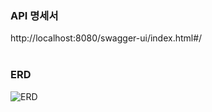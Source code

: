 ### API 명세서
http://localhost:8080/swagger-ui/index.html#/
<br><br>

### ERD
![ERD](https://github.com/jkhan94/todoApp/assets/163835909/59f0a8f9-3b99-4dc4-b8c0-6c2c39f77538)

